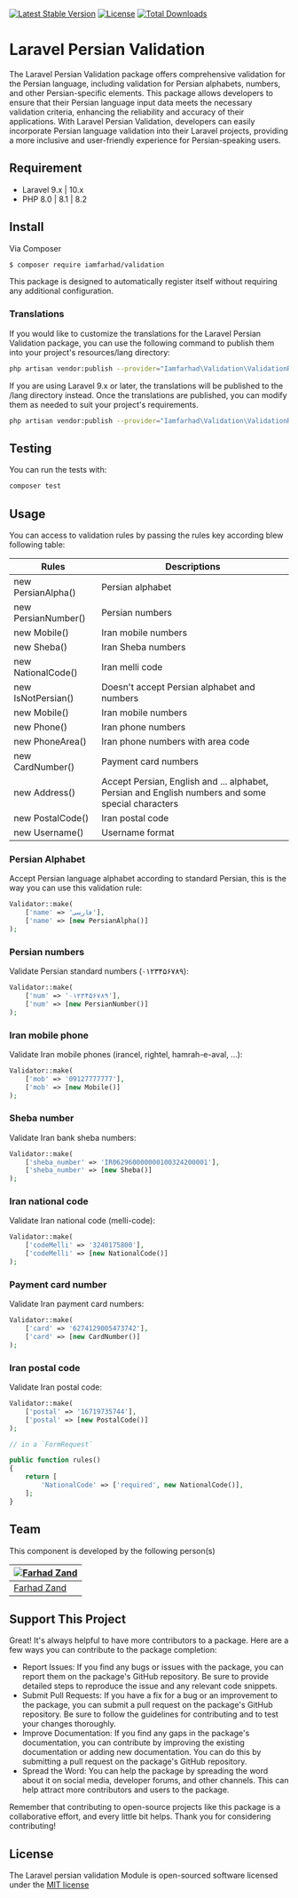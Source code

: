 [![Latest Stable Version](https://poser.pugx.org/iamfarhad/validation/v/stable)](https://packagist.org/packages/iamfarhad/validation)
[![License](https://poser.pugx.org/iamfarhad/validation/license)](https://packagist.org/packages/iamfarhad/validation)
[![Total Downloads](https://poser.pugx.org/iamfarhad/validation/downloads)](https://packagist.org/packages/iamfarhad/validation)

# Laravel Persian Validation

The Laravel Persian Validation package offers comprehensive validation for the Persian language, including validation for Persian alphabets, numbers, and other Persian-specific elements. This package allows developers to ensure that their Persian language input data meets the necessary validation criteria, enhancing the reliability and accuracy of their applications. With Laravel Persian Validation, developers can easily incorporate Persian language validation into their Laravel projects, providing a more inclusive and user-friendly experience for Persian-speaking users.




## Requirement

* Laravel 9.x | 10.x
* PHP 8.0 | 8.1 | 8.2

## Install

Via Composer

``` bash
$ composer require iamfarhad/validation
```

This package is designed to automatically register itself without requiring any additional configuration.


### Translations

If you would like to customize the translations for the Laravel Persian Validation package, you can use the following command to publish them into your project's resources/lang directory:

```bash
php artisan vendor:publish --provider="Iamfarhad\Validation\ValidationRulesServiceProvider" --tag="translations"

```
If you are using Laravel 9.x or later, the translations will be published to the /lang directory instead. Once the translations are published, you can modify them as needed to suit your project's requirements.


```bash
php artisan vendor:publish --provider="Iamfarhad\Validation\ValidationRulesServiceProvider"
```

## Testing
You can run the tests with:

```bash
composer test
```

## Usage

You can access to validation rules by passing the rules key according blew following table:

| Rules               | Descriptions                                                                                      |
|---------------------|---------------------------------------------------------------------------------------------------|
| new PersianAlpha()  | Persian alphabet                                                                                  |
| new PersianNumber() | Persian numbers                                                                                   |
| new Mobile()        | Iran mobile numbers                                                                               |
| new Sheba()         | Iran Sheba numbers                                                                                |
| new NationalCode()  | Iran melli code                                                                                   |
| new IsNotPersian()  | Doesn't accept Persian alphabet and numbers                                                       |
| new Mobile()        | Iran mobile numbers                                                                               |
| new Phone()         | Iran phone numbers                                                                                |
| new PhoneArea()     | Iran phone numbers with area code                                                                 |
| new CardNumber()    | Payment card numbers                                                                              |
| new Address()       | Accept Persian, English and ... alphabet, Persian and English numbers and some special characters |
| new PostalCode()    | Iran postal code                                                                                  |
| new Username()      | Username format                                                                                   |

### Persian Alphabet
Accept Persian language alphabet according to standard Persian, this is the way you can use this validation rule:

``` php
Validator::make(
    ['name' => 'فارسی'],
    ['name' => [new PersianAlpha()]
);
```

### Persian numbers
Validate Persian standard numbers (۰۱۲۳۴۵۶۷۸۹):

``` php
Validator::make(
    ['num' => '۰۱۲۳۴۵۶۷۸۹'],
    ['num' => [new PersianNumber()]
);
```

### Iran mobile phone
Validate Iran mobile phones (irancel, rightel, hamrah-e-aval, ...):

``` php
Validator::make(
    ['mob' => '09127777777'],
    ['mob' => [new Mobile()]
);
```

### Sheba number
Validate Iran bank sheba numbers:

``` php
Validator::make(
    ['sheba_number' => 'IR062960000000100324200001'],
    ['sheba_number' => [new Sheba()]
);
```

### Iran national code
Validate Iran national code (melli-code):

``` php
Validator::make(
    ['codeMelli' => '3240175800'],
    ['codeMelli' => [new NationalCode()]
);
```

### Payment card number
Validate Iran payment card numbers:

``` php
Validator::make(
    ['card' => '6274129005473742'],
    ['card' => [new CardNumber()]
);
```

### Iran postal code
Validate Iran postal code:

``` php
Validator::make(
    ['postal' => '16719735744'],
    ['postal' => [new PostalCode()]
);
```

```php
// in a `FormRequest`

public function rules()
{
    return [
        'NationalCode' => ['required', new NationalCode()],
    ];
}
```

## Team
This component is developed by the following person(s)

| [![Farhad Zand](https://avatars3.githubusercontent.com/u/1936147?v=3&s=130)](https://github.com/iamfarhad) |
|------------------------------------------------------------------------------------------------------------|
| [Farhad Zand](https://github.com/iamfarhad)                                                                |

## Support This Project

Great! It's always helpful to have more contributors to a package. Here are a few ways you can contribute to the package completion:

* Report Issues: If you find any bugs or issues with the package, you can report them on the package's GitHub repository. Be sure to provide detailed steps to reproduce the issue and any relevant code snippets.
* Submit Pull Requests: If you have a fix for a bug or an improvement to the package, you can submit a pull request on the package's GitHub repository. Be sure to follow the guidelines for contributing and to test your changes thoroughly.
* Improve Documentation: If you find any gaps in the package's documentation, you can contribute by improving the existing documentation or adding new documentation. You can do this by submitting a pull request on the package's GitHub repository.
* Spread the Word: You can help the package by spreading the word about it on social media, developer forums, and other channels. This can help attract more contributors and users to the package.

Remember that contributing to open-source projects like this package is a collaborative effort, and every little bit helps. Thank you for considering contributing!
## License

The Laravel persian validation Module is open-sourced software licensed under the [MIT license](http://opensource.org/licenses/MIT)
